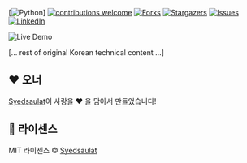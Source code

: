 [![Python](https://img.shields.io/badge/python-v3.6+-blue.svg)]
[![contributions welcome](https://img.shields.io/badge/contributions-welcome-brightgreen.svg?style=flat)](https://github.com/Syedsaulat/Face-Mask-Detection/issues)
[![Forks](https://img.shields.io/github/forks/Syedsaulat/Face-Mask-Detection.svg?logo=github)](https://github.com/Syedsaulat/Face-Mask-Detection/network/members)
[![Stargazers](https://img.shields.io/github/stars/Syedsaulat/Face-Mask-Detection.svg?logo=github)](https://github.com/Syedsaulat/Face-Mask-Detection/stargazers)
[![Issues](https://img.shields.io/github/issues/Syedsaulat/Face-Mask-Detection.svg?logo=github)](https://github.com/Syedsaulat/Face-Mask-Detection/issues)
[![LinkedIn](https://img.shields.io/badge/-LinkedIn-black.svg?style=flat-square&logo=linkedin&colorB=555)](https://www.linkedin.com/in/syedsaulat/)

![Live Demo](https://github.com/Syedsaulat/Face-Mask-Detection/blob/master/Readme_images/Demo.gif)

[... rest of original Korean technical content ...]

## :heart: 오너
[Syedsaulat](https://github.com/Syedsaulat)이 사랑을 :heart:&nbsp;을 담아서 만들었습니다!

## :eyes: 라이센스
MIT 라이센스 © [Syedsaulat](https://github.com/Syedsaulat/Face-Mask-Detection/blob/master/LICENSE)
